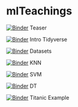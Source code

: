 # mlTeachings

[![Binder](http://mybinder.org/badge.svg)](http://beta.mybinder.org/v2/gh/gbonomib/mlTeachings/dev?filepath=lessons/one/0_teaser.ipynb?urlpath=tree) Teaser

[![Binder](http://mybinder.org/badge.svg)](http://beta.mybinder.org/v2/gh/gbonomib/mlTeachings/dev?filepath=lessons/one/1_intro_tidyverse.ipynb?urlpath=tree) Intro Tidyverse

[![Binder](http://mybinder.org/badge.svg)](http://beta.mybinder.org/v2/gh/gbonomib/mlTeachings/dev?filepath=lessons/one/2_datasets.ipynb?urlpath=tree) Datasets

[![Binder](http://mybinder.org/badge.svg)](http://beta.mybinder.org/v2/gh/gbonomib/mlTeachings/dev?filepath=lessons/one/3_knn.ipynb?urlpath=tree) KNN

[![Binder](http://mybinder.org/badge.svg)](http://beta.mybinder.org/v2/gh/gbonomib/mlTeachings/dev?filepath=lessons/one/4_svm.ipynb?urlpath=tree) SVM

[![Binder](http://mybinder.org/badge.svg)](http://beta.mybinder.org/v2/gh/gbonomib/mlTeachings/dev?filepath=lessons/one/5_dt.ipynb?urlpath=tree) DT

[![Binder](http://mybinder.org/badge.svg)](http://beta.mybinder.org/v2/gh/gbonomib/mlTeachings/dev?filepath=lessons/one/6_titanic.ipynb?urlpath=tree) Titanic Example
